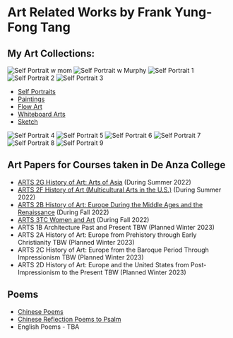 # Art Related Works by Frank Yung-Fong Tang
## My Art Collections:
![Self Portrait w mom](https://lh3.googleusercontent.com/pw/AL9nZEUt2WG_StkIWF3-lEh_TYqoDhnWx06L847KH6wdak16atAXIYykGIjZnx9UWejgTEE_RDCnRPncJ4onZprQ8kdLR5PIyip94LoHY2ruNGx7T-WTWZSuSe0SGshzCg3vUDf1lqPEmEKO5dm8i1z3lEVjfQ=h150-no)
![Self Portrait w Murphy](https://lh3.googleusercontent.com/pw/AL9nZEUZtAhfcgw2g9iRT_4qudztwiZrRR_E1y3qjS00_wgkSuyYVIj88gJVpouo2-tOVKLhbBWrc-Ug6yp20mKSfUmZTLKu9ikhdPt4N8RTyg2uxi1os-_LJHEs4hUzscyB5AX-ON4LiSD5izTMuIQkYtuVCw=h150-no)
![Self Portrait 1](https://lh3.googleusercontent.com/pw/AL9nZEUtSiB781aas12KeOulBbTMiOs0kJnATSl18g_CmBvFkXuI7HbXsngCurP7SbOyJ0JNgGJJSjBDxtgc6lG5dyLo0WcBjYlJza4ym5ioAijHtqEvYhhmbPIAgMWJFilgWg3Jwsme6RbzCHoDcPwJG0klOQ=h150-no)
![Self Portrait 2](https://lh3.googleusercontent.com/pw/AL9nZEVJnwKzZhKfrGPWoUZRlwmXb1tusavdwY7ki5DV0MsgG5_VSmcXieQe7SsUtxSaOjBe5Pn6-SYqKgt1qkuAT1loaIpb0FRuQWACOBiU3gxivr6vxfQBdjz0-ydFbnuA4YCxzrYzOa_LPj0frx0W3JVaEg=h150-no)
![Self Portrait 3](https://lh3.googleusercontent.com/pw/AL9nZEXyfAFSXgWsAZT03EdwcZShwkjGmg6xzI0li50mVkdaHxrgqbdFKhSgzTsAGyFnzGPv-3GDrTuGDa0AHALzjdalgPuGS-ZO78xscWTMZ_i4VMkYOUzr1FTIwcV2ZBpFpsKR_n7T-mgp1RNaOTWz-K4nLw=h151-no)

* [Self Portraits](https://photos.app.goo.gl/fpPQ2N44MGyPmAmQ7)
* [Paintings](https://photos.google.com/share/AF1QipNASVWrZrCqF6noxwyhVYz6pGCW2lXAIDEhbBiTAQ659TUvWfe2Ct-uWqIbH8Flng?key=LTl2U2U4NUprT1R6YWZvS1U0QmJsSHF5OU9uLXNR)
* [Flow Art](https://photos.google.com/share/AF1QipM7I3VPSA7HOh74caPEyLx5tryOoPBNifPdM7N6kjv4HZkQcdMqJxGdTajE-nIbOw?key=UzhpdWc0dndDOTlYb2U0LVZ5OTZLZFNfa3U4UEN3)
* [Whiteboard Arts](https://photos.app.goo.gl/7DhSwzdcgqK6VtBw5)
* [Sketch](https://photos.app.goo.gl/LLw52odJm9WzRwVm7)


![Self Portrait 4](https://lh3.googleusercontent.com/pw/AL9nZEUBwqw7-uMssdhhsxq7NBVwlxPa4wdKjcHjNeWiBr5ssrxlZq_I-TTRqhgpSaT5Xa5686dsQL0ExW6RpqN8drcDdZtG4MGLl4hUR0dFfVP47Sixd0mNN-TC1ueYW7qLcWr3A07ZDCAVW7BQVV8foV_Blw=h150-no)
![Self Portrait 5](https://lh3.googleusercontent.com/pw/AL9nZEWBcW2klPxJiI8l2W8uLcL-GTjAmiOGejjSRN_SU66F36QarHzzw-m8BtW1ImY1T79sUsf1AF-HZSqRks_jil7kQa3f2bbas-di7LZuuRLqIXoeKowz15EiV3OsrDRMK70csg8WK8KsBJyy0qrmtCvVKA=h150-no)
![Self Portrait 6](https://lh3.googleusercontent.com/pw/AL9nZEX2t16KmTpFlifLuG0RwGGAhw6tqss8rORSBi3cNVMQ5NCm5QucspucVxKZNMkhAgqxan9yQdMG6RJXvgaaifMKfJ58FAUaxun0Ly2HuSKxAW8jDv3LGkLO9DMH8UiuYYgztfQrR21l-UhIj284YnwwFQ=h150-no)
![Self Portrait 7](https://lh3.googleusercontent.com/pw/AL9nZEXMQJrhu8EikgSOq2yc_7dObel5czADjz_9uVWDcEdBKgC9XKExImA4evsJIChJE_b0AqVcWwNc72OiSyMfMuH1QVTW3mBDh5vACH2wUZxppX1vPhyRvAc6pUxiT-e9y9yVnhGz7bq13n_cvDjSkGUiWw=h150-no)
![Self Portrait 8](https://lh3.googleusercontent.com/pw/AL9nZEUQn5ZnxwhcGZvx3r-IKc3NUVQH9di1JS0XhKLGtkAPBdNNbZnsF3vKl954aFdmj7W-cjQgspjD2vSZh_7WtwDCBha0P4pLEGgPDpzBOT8bDNkSWbjHyq7OPBG41gl61VX7v7IMBFfVr7AhmU1-Zn_EAA=h150-no)
![Self Portrait 9](https://lh3.googleusercontent.com/pw/AL9nZEUgWSCG5P2PuNkv3R7WBnBBw9X9hMn2MLb10bT8Zq20c-Q9cOPksWxqYBimTE0WWcetZPTi9vSU9Es3WHwQH1nroYqfpuS1dl8MwtN4vuqrtG6wiy0u9UR4rHXMLAM9C6wYPMw3wUAoYp7ojagQJiQIlg=h150-no)

## Art Papers for Courses taken in De Anza College
* [ARTS 2G History of Art: Arts of Asia](https://github.com/FrankYFTang/FrankYungFongTangArt/blob/main/ARTS2G/README.md) (During Summer 2022)
* [ARTS 2F History of Art (Multicultural Arts in the U.S.)](https://github.com/FrankYFTang/FrankYungFongTangArt/tree/main/ARTS2F) (During Summer 2022)
* [ARTS 2B History of Art: Europe During the Middle Ages and the Renaissance](https://github.com/FrankYFTang/FrankYungFongTangArt/tree/main/ARTS2B) (During Fall 2022)
* [ARTS 3TC Women and Art](https://github.com/FrankYFTang/FrankYungFongTangArt/tree/main/ARTS3TC) (During Fall 2022)
* ARTS 1B Architecture Past and Present TBW (Planned Winter 2023)
* ARTS 2A History of Art: Europe from Prehistory through Early Christianity TBW (Planned Winter 2023)
* ARTS 2C History of Art: Europe from the Baroque Period Through Impressionism TBW (Planned Winter 2023)
* ARTS 2D History of Art: Europe and the United States from Post-Impressionism to the Present TBW (Planned Winter 2023)

## Poems
* [Chinese Poems](https://github.com/FrankYFTang/FrankYungFongTangArt/tree/main/ChinesePoems)
* [Chinese Reflection Poems to Psalm](ChineseReflectionPoemstoPsalm.md)
* English Poems - TBA
